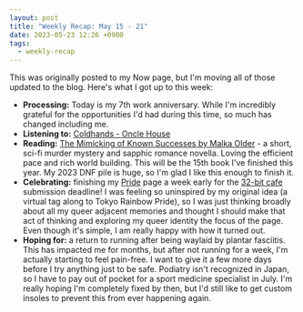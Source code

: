 ```yaml
---
layout: post
title: "Weekly Recap: May 15 - 21"
date: 2023-05-23 12:26 +0900
tags:
  - weekly-recap
---
```


This was originally posted to my Now page, but I'm moving all of those updated to the blog. Here's what I got up to this week:<!--excerpt-->

<ul>
    <li><b>Processing:</b> Today is my 7th work anniversary. While I'm incredibly grateful for the opportunities I'd had during this time, so much has changed including me.</li>
    <li><b>Listening to:</b> <a target="_blank" href="https://www.youtube.com/watch?v=0Itos0zfA3s&ab_channel=Coldhands">Coldhands - Oncle House</a></li>
    <li><b>Reading:</b> <a target="_blank" href="https://publishing.tor.com/themimickingofknownsuccesses-malkaolder/9781250860514/">The Mimicking of Known Successes by Malka Older</a> - a short, sci-fi murder mystery and sapphic romance novella. Loving the efficient pace and rich world building. This will be the 15th book I've finished this year. My 2023 DNF pile is huge, so I'm glad I like this enough to finish it.</li>
    <li><b>Celebrating:</b> finishing my <a href="/pride">Pride</a> page a week early for the <a target="_blank" href="https://32bit.cafe/pride23/">32-bit cafe</a> submission deadline! I was feeling so uninspired by my original idea (a virtual tag along to Tokyo Rainbow Pride), so I was just thinking broadly about all my queer adjacent memories and thought I should make that act of thinking and exploring my queer identity the focus of the page. Even though it's simple, I am really happy with how it turned out.</li>
    <li><b>Hoping for:</b> a return to running after being waylaid by plantar fasciitis. This has impacted me for months, but after not running for a week, I'm actually starting to feel pain-free. I want to give it a few more days before I try anything just to be safe. Podiatry isn't recognized in Japan, so I have to pay out of pocket for a sport medicine specialist in July. I'm really hoping I'm completely fixed by then, but I'd still like to get custom insoles to prevent this from ever happening again.</li>
</ul>
